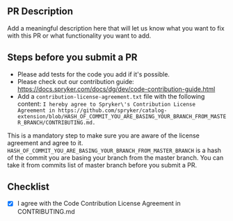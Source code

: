 ## PR Description
Add a meaningful description here that will let us know what you want to fix with this PR or what functionality you want to add.

## Steps before you submit a PR
- Please add tests for the code you add if it's possible.
- Please check out our contribution guide: https://docs.spryker.com/docs/dg/dev/code-contribution-guide.html
- Add a `contribution-license-agreement.txt` file with the following content:
`I hereby agree to Spryker\'s Contribution License Agreement in https://github.com/spryker/catalog-extension/blob/HASH_OF_COMMIT_YOU_ARE_BASING_YOUR_BRANCH_FROM_MASTER_BRANCH/CONTRIBUTING.md.`

This is a mandatory step to make sure you are aware of the license agreement and agree to it. `HASH_OF_COMMIT_YOU_ARE_BASING_YOUR_BRANCH_FROM_MASTER_BRANCH` is a hash of the commit you are basing your branch from the master branch. You can take it from commits list of master branch before you submit a PR.

## Checklist
- [x] I agree with the Code Contribution License Agreement in CONTRIBUTING.md
